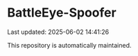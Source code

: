 # BattleEye-Spoofer

Last updated: 2025-06-02 14:41:26

This repository is automatically maintained.
